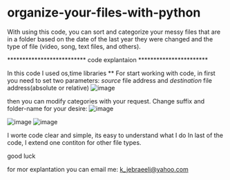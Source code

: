 # organize-your-files-with-python
With using this code, you can sort and categorize your messy files that are in a folder based on the date of the last year they were changed and the type of file (video, song, text files, and others).

************************** code explantaion ***********************

In this code I used os,time libraries
** For start working with code, in first you need to set two parameters: *source* file address and *destination* file address(absolute or relative)
![image](https://github.com/kazem2022/organize-your-files-with-python/assets/118965194/27463b74-d834-406c-87c0-51e8aa4672a3)


then you can modify categories with your request.
Change suffix and folder-name for your desire:
![image](https://github.com/kazem2022/organize-your-files-with-python/assets/118965194/16320555-7569-43de-8106-f7f2b1769784)

![image](https://github.com/kazem2022/organize-your-files-with-python/assets/118965194/1b4bda67-1bc5-4a2e-a994-21a5286d1c24)
![image](https://github.com/kazem2022/organize-your-files-with-python/assets/118965194/5489f8fe-8c7c-41dd-8be5-4cddb5a126ea)


I worte code clear and simple, its easy to understand what I do
In last of the code, I extend one contiton for other file types.

good luck


for mor explantation you can email me:
k_jebraeeli@yahoo.com

